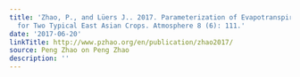 ```yaml
---
title: 'Zhao, P., and Lüers J.. 2017. Parameterization of Evapotranspiration Estimation
  for Two Typical East Asian Crops. Atmosphere 8 (6): 111.'
date: '2017-06-20'
linkTitle: http://www.pzhao.org/en/publication/zhao2017/
source: Peng Zhao on Peng Zhao
description: ''
---
```


